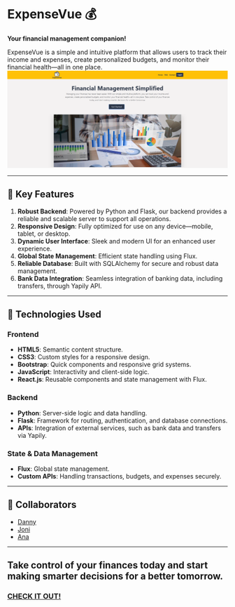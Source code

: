 # ExpenseVue 💰  
**Your financial management companion!**  

ExpenseVue is a simple and intuitive platform that allows users to track their income and expenses, create personalized budgets, and monitor their financial health—all in one place.
![Homepage of ExpenseVue](src/front/img/home.png "Screenshot of the homepage")

---

## 🌟 Key Features  

1. **Robust Backend**: Powered by Python and Flask, our backend provides a reliable and scalable server to support all operations.  
2. **Responsive Design**: Fully optimized for use on any device—mobile, tablet, or desktop.  
3. **Dynamic User Interface**: Sleek and modern UI for an enhanced user experience.  
4. **Global State Management**: Efficient state handling using Flux.  
5. **Reliable Database**: Built with SQLAlchemy for secure and robust data management.  
6. **Bank Data Integration**: Seamless integration of banking data, including transfers, through Yapily API.  

---

## 🚀 Technologies Used  

### **Frontend**  
- **HTML5**: Semantic content structure.  
- **CSS3**: Custom styles for a responsive design.  
- **Bootstrap**: Quick components and responsive grid systems.  
- **JavaScript**: Interactivity and client-side logic.  
- **React.js**: Reusable components and state management with Flux.  

### **Backend**  
- **Python**: Server-side logic and data handling.  
- **Flask**: Framework for routing, authentication, and database connections.  
- **APIs**: Integration of external services, such as bank data and transfers via Yapily.  

### **State & Data Management**  
- **Flux**: Global state management.  
- **Custom APIs**: Handling transactions, budgets, and expenses securely.  

---

## 🤝 Collaborators

- [Danny](https://github.com/danny-username)  
- [Joni](https://github.com/joni-username)  
- [Ana](https://github.com/ana-username)

---
**Take control of your finances today and start making smarter decisions for a better tomorrow.**
---
### [CHECK IT OUT!](https://sample-service-name-utxx.onrender.com)
